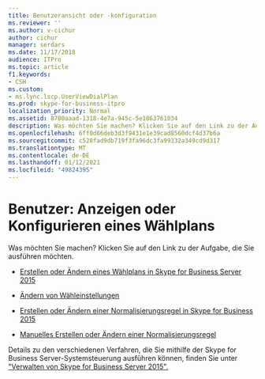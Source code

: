 ```yaml
---
title: Benutzeransicht oder -konfiguration
ms.reviewer: ''
ms.author: v-cichur
author: cichur
manager: serdars
ms.date: 11/17/2018
audience: ITPro
ms.topic: article
f1.keywords:
- CSH
ms.custom:
- ms.lync.lscp.UserViewDialPlan
ms.prod: skype-for-business-itpro
localization_priority: Normal
ms.assetid: 8780aaad-1318-4e7a-945c-5e1863761034
description: Was möchten Sie machen? Klicken Sie auf den Link zu der Aufgabe, die Sie ausführen möchten.
ms.openlocfilehash: 6ff0d66deb3d3f9431e1e39cad8560dcf4d37b6a
ms.sourcegitcommit: c528fad9db719f3fa96dc3fa99332a349cd9d317
ms.translationtype: MT
ms.contentlocale: de-DE
ms.lasthandoff: 01/12/2021
ms.locfileid: "49824395"
---
```

# <a name="users-view-or-configure-dial-plan"></a>Benutzer: Anzeigen oder Konfigurieren eines Wählplans

Was möchten Sie machen? Klicken Sie auf den Link zu der Aufgabe, die Sie ausführen möchten.

- [Erstellen oder Ändern eines Wählplans in Skype for Business Server 2015](../../deploy/deploy-enterprise-voice/dial-plans.md)

- [Ändern von Wähleinstellungen](https://technet.microsoft.com/library/a91f02df-cf60-40cf-82fe-e0342c118b91.aspx)

- [Erstellen oder Ändern einer Normalisierungsregel in Skype for Business 2015](../../deploy/deploy-enterprise-voice/normalization-rules.md)

- [Manuelles Erstellen oder Ändern einer Normalisierungsregel](https://technet.microsoft.com/library/fc0335e6-8830-4cfb-8c64-6aeb98c0a992.aspx)

Details zu den verschiedenen Verfahren, die Sie mithilfe der Skype for Business Server-Systemsteuerung ausführen können, finden Sie unter ["Verwalten von Skype for Business Server 2015".](../../manage/manage.md)

